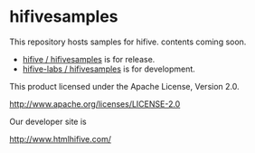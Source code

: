 hifivesamples
=============

This repository hosts samples for hifive.
contents coming soon.

- [hifive / hifivesamples](https://github.com/hifive/hifivesamples/) is for release.
- [hifive-labs / hifivesamples](https://github.com/hifive-labs/hifivesamples/) is for development.

This product licensed under the Apache License, Version 2.0.

http://www.apache.org/licenses/LICENSE-2.0

Our developer site is

http://www.htmlhifive.com/